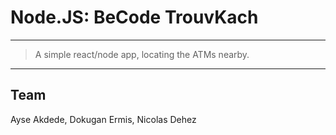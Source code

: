 # Node.JS: BeCode TrouvKach
***
> A simple react/node app, locating the ATMs nearby.

* * *


## Team

Ayse Akdede, Dokugan Ermis, Nicolas Dehez

